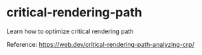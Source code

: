 # critical-rendering-path

Learn how to optimize critical rendering path

Reference: https://web.dev/critical-rendering-path-analyzing-crp/
